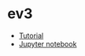 # ev3

* [Tutorial](https://sites.google.com/site/ev3python/learn_ev3_python)
* [Jupyter notebook](https://github.com/sshopov/pyconau2017/blob/master/final.ipynb)

